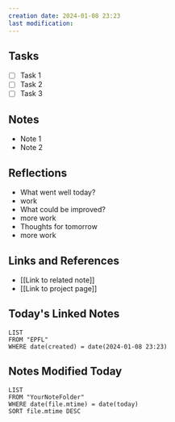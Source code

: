 ```yaml
---
creation date: 2024-01-08 23:23
last modification:
---
```



## Tasks
- [ ] Task 1
- [ ] Task 2
- [ ] Task 3

## Notes
- Note 1
- Note 2

## Reflections
- What went well today?
- work
- What could be improved?
- more work
- Thoughts for tomorrow
- more work

## Links and References
- [[Link to related note]]
- [[Link to project page]]

## Today's Linked Notes
```dataview
LIST
FROM "EPFL"
WHERE date(created) = date(2024-01-08 23:23)

```


## Notes Modified Today
```dataview
LIST
FROM "YourNoteFolder"
WHERE date(file.mtime) = date(today)
SORT file.mtime DESC
```
